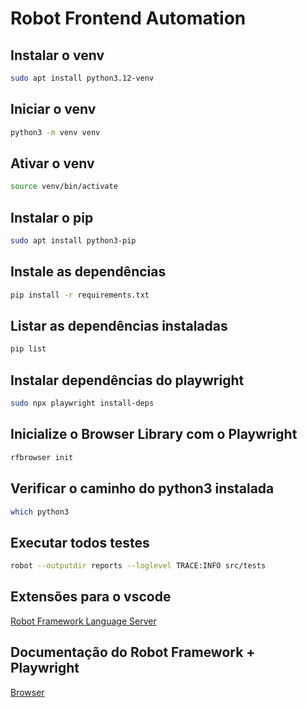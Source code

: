 # Robot Frontend Automation

## Instalar o venv

```bash
sudo apt install python3.12-venv
```

## Iniciar o venv

```bash
python3 -m venv venv
```

## Ativar o venv

```bash
source venv/bin/activate
```

## Instalar o pip

```bash
sudo apt install python3-pip
```

## Instale as dependências

```bash
pip install -r requirements.txt
```

## Listar as dependências instaladas

```bash
pip list
```

## Instalar dependências do playwright

```bash
sudo npx playwright install-deps
```

## Inicialize o Browser Library com o Playwright

```bash
rfbrowser init
```

## Verificar o caminho do python3 instalada

```bash
which python3
```

## Executar todos testes

```bash
robot --outputdir reports --loglevel TRACE:INFO src/tests
```

## Extensões para o vscode

[Robot Framework Language Server](https://marketplace.visualstudio.com/items?itemName=robocorp.robotframework-lsp)

## Documentação do Robot Framework + Playwright

[Browser](https://marketsquare.github.io/robotframework-browser/Browser.html)